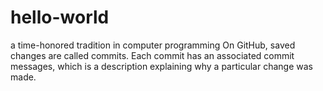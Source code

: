 # hello-world
a time-honored tradition in computer programming
On GitHub, saved changes are called commits. Each commit has an associated commit messages, which is a description explaining why a particular change was made.
